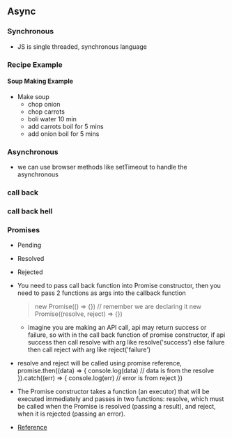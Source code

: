 ## Async

### Synchronous

- JS is single threaded, synchronous language

### Recipe Example

#### Soup Making Example

- Make soup
    - chop onion
    - chop carrots
    - boli water 10 min
    - add carrots boil for 5 mins
    - add onion boil for 5 mins

### Asynchronous

- we can use browser methods like setTimeout to handle the asynchronous


### call back

### call back hell

### Promises

- Pending
- Resolved
- Rejected

- You need to pass call back function into Promise constructor, then you need to pass 2 functions as args into the callback function
    > new Promise(() => {}) // remember we are declaring it
    > new Promise((resolve, reject) => {})
    - imagine you are making an API call, api may return success or failure, so with in the call back function of promise constructor, if api success then call resolve with arg like resolve('success')
    else 
    failure then call reject with arg like reject('failure')

- resolve and reject will be called using promise reference, promise.then((data) => {
    console.log(data) // data is from the resolve
}).catch((err) => {
    console.log(err) // error is from reject
})

- The Promise constructor takes a function (an executor) that will be executed immediately and passes in two functions: resolve, which must be called when the Promise is resolved (passing a result), and reject, when it is rejected (passing an error).

- [Reference](https://www.freecodecamp.org/news/javascript-async-await-tutorial-learn-callbacks-promises-async-await-by-making-icecream/)